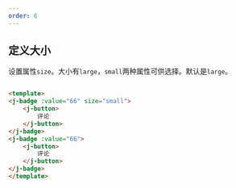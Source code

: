 ```yaml
---
order: 6
---
```

## 定义大小

设置属性`size`。大小有`large`，`small`两种属性可供选择。默认是`large`。

````html

<template>
<j-badge :value="66" size="small">
    <j-button>
        评论
    </j-button>
</j-badge>
<j-badge :value="66">
    <j-button>
        评论
    </j-button>
</j-badge>
</template>

````